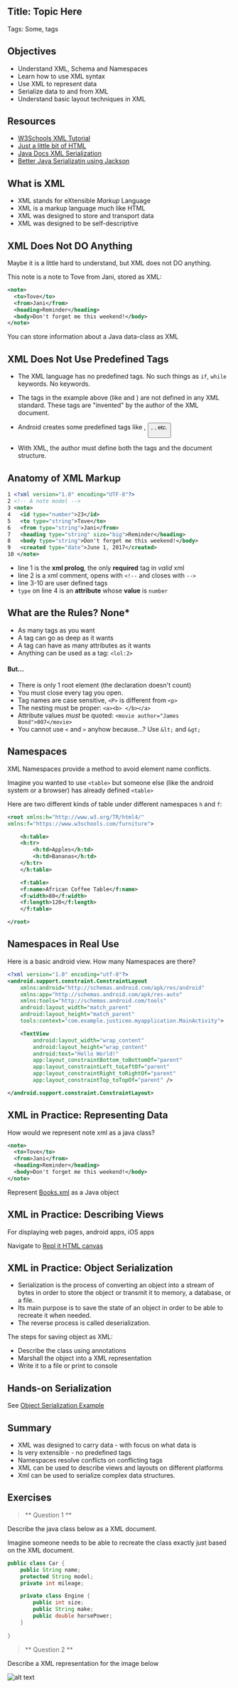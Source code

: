 
## Title: Topic Here
Tags: Some, tags

## Objectives

* Understand XML, Schema and Namespaces
* Learn how to use XML syntax
* Use XML to represent data
* Serialize data to and from XML
* Understand basic layout techniques in XML


## Resources

* [W3Schools XML Tutorial](https://www.w3schools.com/xml/default.asp)
* [Just a little bit of HTML](https://www.w3schools.com/html/)
* [Java Docs XML Serialization](http://docs.oracle.com/javase/tutorial/jaxb/intro/basic.html)
* [Better Java Serializatin using Jackson](http://www.baeldung.com/jackson-xml-serialization-and-deserialization)
 

## What is XML

* XML stands for eXtensible *Markup* Language
* XML is a markup language much like HTML
* XML was designed to store and transport data
* XML was designed to be self-descriptive


## XML Does Not DO Anything

Maybe it is a little hard to understand, but XML does not DO anything.

This note is a note to Tove from Jani, stored as XML: 

```xml
<note>
  <to>Tove</to>
  <from>Jani</from>
  <heading>Reminder</heading>
  <body>Don't forget me this weekend!</body>
</note>
```

You can store information about a Java data-class as XML

## XML Does Not Use Predefined Tags

* The XML language has no predefined tags. No such things as `if`, `while` keywords. No keywords.

* The tags in the example above (like <to> and <from>) are not defined in any XML standard. These tags are "invented" by the author of the XML document.

* Android creates some predefined tags like <Layout>, <Button>, <TextView>, etc.

* With XML, the author must define both the tags and the document structure.

## Anatomy of XML Markup

```xml
1 <?xml version="1.0" encoding="UTF-8"?>  
2 <!-- A note model -->                   
3 <note>                                                      
4   <id type="number">23</id>                                
5   <to type="string">Tove</to>
6   <from type="string">Jani</from>
7   <heading type="string" size="big">Reminder</heading>    
8   <body type="string">Don't forget me this weekend!</body>
9   <created type="date">June 1, 2017</created>
10 </note>
```

* line 1 is the **xml prolog**, the only **required** tag in *valid* xml 
* line 2 is a xml comment, opens with `<!--` and closes with `-->`
* line 3-10 are user defined tags
* `type` on line 4 is an **attribute** whose **value** is `number`

## What are the Rules? None*

* As many tags as you want
* A tag can go as deep as it wants
* A tag can have as many attributes as it wants
* Anything can be used as a tag: `<lol:2>`

#### But...

* There is only 1 root element (the declaration doesn't count)
* You must close every tag you open.
* Tag names are case sensitive, `<P>` is different from `<p>`
* The nesting must be proper: `<a><b> </b></a>`
* Attribute values *must* be quoted: `<movie author="James Bond">007</movie>`
* You cannot use `<` and `>` anyhow because...? Use `&lt;` and `&gt;`

## Namespaces

XML Namespaces provide a method to avoid element name conflicts.

Imagine you wanted to use `<table>` but someone else (like the android system or a browser) has already defined `<table>`

Here are two different kinds of table under different namespaces `h` and `f`:

```xml
<root xmlns:h="http://www.w3.org/TR/html4/"
xmlns:f="https://www.w3schools.com/furniture">

    <h:table>
    <h:tr>
        <h:td>Apples</h:td>
        <h:td>Bananas</h:td>
    </h:tr>
    </h:table>

    <f:table>
    <f:name>African Coffee Table</f:name>
    <f:width>80</f:width>
    <f:length>120</f:length>
    </f:table>

</root>
```

## Namespaces in Real Use

Here is a basic android view. How many Namespaces are there?

```xml
<?xml version="1.0" encoding="utf-8"?>
<android.support.constraint.ConstraintLayout 
    xmlns:android="http://schemas.android.com/apk/res/android"
    xmlns:app="http://schemas.android.com/apk/res-auto"
    xmlns:tools="http://schemas.android.com/tools"
    android:layout_width="match_parent"
    android:layout_height="match_parent"
    tools:context="com.example.justiceo.myapplication.MainActivity">

    <TextView
        android:layout_width="wrap_content"
        android:layout_height="wrap_content"
        android:text="Hello World!"
        app:layout_constraintBottom_toBottomOf="parent"
        app:layout_constraintLeft_toLeftOf="parent"
        app:layout_constraintRight_toRightOf="parent"
        app:layout_constraintTop_toTopOf="parent" />

</android.support.constraint.ConstraintLayout>
```

## XML in Practice: Representing Data

How would we represent note xml as a java class?

```xml
<note>
  <to>Tove</to>
  <from>Jani</from>
  <heading>Reminder</heading>
  <body>Don't forget me this weekend!</body>
</note>
```

Represent [Books.xml](books.xml) as a Java object


## XML in Practice: Describing Views

For displaying web pages, android apps, iOS apps

Navigate to [Repl it HTML canvas](https://repl.it/languages/web_project)


## XML in Practice: Object Serialization

* Serialization is the process of converting an object into a stream of bytes in order to store the object or transmit it to memory, a database, or a file. 
* Its main purpose is to save the state of an object in order to be able to recreate it when needed. 
* The reverse process is called deserialization.

The steps for saving object as XML:
* Describe the class using annotations
* Marshall the object into a XML representation
* Write it to a file or print to console


## Hands-on Serialization

See [Object Serialization Example](ObjectSerializationExample.java)


## Summary

* XML was designed to carry data - with focus on what data is
* Is very extensible - no predefined tags
* Namespaces resolve conflicts on conflicting tags
* XML can be used to describe views and layouts on different platforms
* Xml can be used to serialize complex data structures.

## Exercises

> ** Question 1 ** 

Describe the java class below as a XML document. 

Imagine someone needs to be able to recreate the class exactly just based on the XML document.

```java
public class Car {
    public String name;
    protected String model;
    private int mileage;

    private class Engine {
        public int size;
        public String make;
        public double horsePower;
    }
    
}
```

> ** Question 2 **

Describe a XML representation for the image below

![alt text](website-layout.png "Website Layout template")


